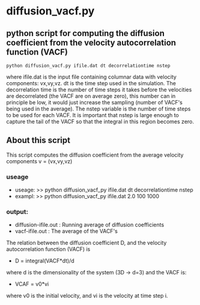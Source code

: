 # diffusion_vacf.py

## python script for computing the diffusion coefficient from the velocity autocorrelation function (VACF)

```
python diffusion_vacf.py ifile.dat dt decorrelationtime nstep
```
where ifile.dat is the input file containing columnar data with velocity components: vx,vy,vz.
dt is the time step used in the simulation. The decorrelation time is the number of time steps
it takes before the velocities are decorrelated (the VACF are on average zero), this number can
in principle be low, it would just increase the sampling (number of VACF's being used in the average).
The nstep variable is the number of time steps to be used for each VACF. It is important that nstep is
large enough to capture the tail of the VACF so that the integral in this region becomes zero.

## About this script

This script computes the diffusion coefficient from the average velocity components v = (vx,vy,vz)

### useage
* useage: >> python diffusion_vacf_py ifile.dat dt decorrelationtime nstep
* exampl: >> python diffusion_vacf_py ifile.dat 2.0 100 1000

### output: 
* diffusion-ifile.out  : Running average of diffusion coefficients
* vacf-ifile.out       : The average of the VACF's

The relation between the diffusion coefficient D, and the velocity autocorrelation function (VACF) is

*    D = integral(VACF*dt)/d

where d is the dimensionality of the system (3D -> d=3) and the VACF is:

*    VCAF = v0*vi

where v0 is the initial velocity, and vi is the velocity at time step i.

